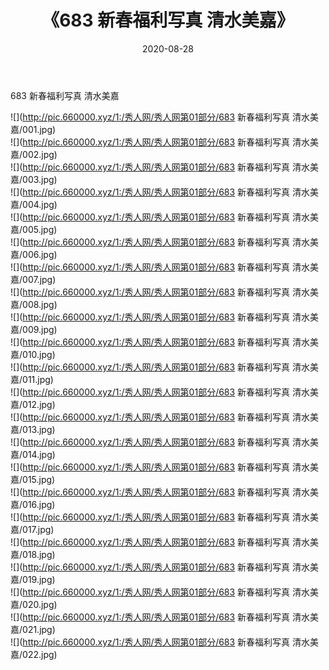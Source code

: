 ﻿---
layout: post
title:  《683 新春福利写真 清水美嘉》
date:   2020-08-28
img: http://pic.660000.xyz/1:/秀人网/秀人网第01部分/683 新春福利写真 清水美嘉/000.jpg
categories: [美女, 清纯, 唯美]
---

683 新春福利写真 清水美嘉

  ![](http://pic.660000.xyz/1:/秀人网/秀人网第01部分/683 新春福利写真 清水美嘉/001.jpg) <br> ![](http://pic.660000.xyz/1:/秀人网/秀人网第01部分/683 新春福利写真 清水美嘉/002.jpg) <br> ![](http://pic.660000.xyz/1:/秀人网/秀人网第01部分/683 新春福利写真 清水美嘉/003.jpg) <br> ![](http://pic.660000.xyz/1:/秀人网/秀人网第01部分/683 新春福利写真 清水美嘉/004.jpg) <br> ![](http://pic.660000.xyz/1:/秀人网/秀人网第01部分/683 新春福利写真 清水美嘉/005.jpg) <br> ![](http://pic.660000.xyz/1:/秀人网/秀人网第01部分/683 新春福利写真 清水美嘉/006.jpg) <br> ![](http://pic.660000.xyz/1:/秀人网/秀人网第01部分/683 新春福利写真 清水美嘉/007.jpg) <br> ![](http://pic.660000.xyz/1:/秀人网/秀人网第01部分/683 新春福利写真 清水美嘉/008.jpg) <br> ![](http://pic.660000.xyz/1:/秀人网/秀人网第01部分/683 新春福利写真 清水美嘉/009.jpg) <br> ![](http://pic.660000.xyz/1:/秀人网/秀人网第01部分/683 新春福利写真 清水美嘉/010.jpg) <br> ![](http://pic.660000.xyz/1:/秀人网/秀人网第01部分/683 新春福利写真 清水美嘉/011.jpg) <br> ![](http://pic.660000.xyz/1:/秀人网/秀人网第01部分/683 新春福利写真 清水美嘉/012.jpg) <br> ![](http://pic.660000.xyz/1:/秀人网/秀人网第01部分/683 新春福利写真 清水美嘉/013.jpg) <br> ![](http://pic.660000.xyz/1:/秀人网/秀人网第01部分/683 新春福利写真 清水美嘉/014.jpg) <br> ![](http://pic.660000.xyz/1:/秀人网/秀人网第01部分/683 新春福利写真 清水美嘉/015.jpg) <br> ![](http://pic.660000.xyz/1:/秀人网/秀人网第01部分/683 新春福利写真 清水美嘉/016.jpg) <br> ![](http://pic.660000.xyz/1:/秀人网/秀人网第01部分/683 新春福利写真 清水美嘉/017.jpg) <br> ![](http://pic.660000.xyz/1:/秀人网/秀人网第01部分/683 新春福利写真 清水美嘉/018.jpg) <br> ![](http://pic.660000.xyz/1:/秀人网/秀人网第01部分/683 新春福利写真 清水美嘉/019.jpg) <br> ![](http://pic.660000.xyz/1:/秀人网/秀人网第01部分/683 新春福利写真 清水美嘉/020.jpg) <br> ![](http://pic.660000.xyz/1:/秀人网/秀人网第01部分/683 新春福利写真 清水美嘉/021.jpg) <br> ![](http://pic.660000.xyz/1:/秀人网/秀人网第01部分/683 新春福利写真 清水美嘉/022.jpg) <br>